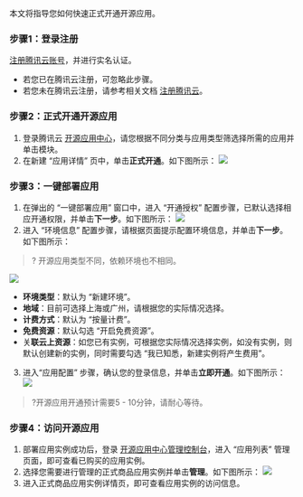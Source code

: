本文将指导您如何快速正式开通开源应用。

### 步骤1：登录注册
[注册腾讯云账号](https://cloud.tencent.com/register?s_url=https%3A%2F%2Fcloud.tencent.com%2F)，并进行实名认证。
- 若您已在腾讯云注册，可忽略此步骤。
- 若您未在腾讯云注册，请参考相关文档 [注册腾讯云](https://cloud.tencent.com/document/product/378/17985)。

### 步骤2：正式开通开源应用
1. 登录腾讯云 [开源应用中心](https://app.cloud.tencent.com/)，请您根据不同分类与应用类型筛选择所需的应用并单击模块。
2. 在新建 “应用详情” 页中，单击**正式开通**。如下图所示：
![](https://main.qcloudimg.com/raw/237d5c578c4607c81711a6bf36deeac9.png)


### 步骤3：一键部署应用
1. 在弹出的 “一键部署应用” 窗口中，进入 “开通授权” 配置步骤，已默认选择相应开通权限，并单击**下一步**。如下图所示：
![](https://main.qcloudimg.com/raw/f8eb52f069761c2dea15a19ad34553be.png)
2. 进入 “环境信息” 配置步骤，请根据页面提示配置环境信息，并单击**下一步**。如下图所示：
>? 开源应用类型不同，依赖环境也不相同。
>
![](https://main.qcloudimg.com/raw/74e530585a9ff9490ce9ac940bc8cbf9.png)
 - **环境类型**：默认为 “新建环境”。
 - **地域**：目前可选择上海或广州，请根据您的实际情况选择。
 - **计费方式**：默认为 “按量计费”。
 - **免费资源**：默认勾选 “开启免费资源”。
 - 关**联云上资源**：如您已有实例，可根据您实际情况选择实例，如没有实例，则默认创建新的实例，同时需要勾选 “我已知悉，新建实例将产生费用”。
3. 进入“应用配置” 步骤，确认您的登录信息，并单击**立即开通**。如下图所示：
![](https://main.qcloudimg.com/raw/48fe405d7717e5d030e082da37e0c99c.png)
>?开源应用开通预计需要5 - 10分钟，请耐心等待。


### 步骤4：访问开源应用
1. 部署应用实例成功后，登录 [开源应用中心管理控制台](https://console.cloud.tencent.com/oac/list)，进入 “应用列表” 管理页面，即可查看已购买的应用实例。
2. 选择您需要进行管理的正式商品应用实例并单击**管理**。如下图所示：
![](https://main.qcloudimg.com/raw/439fa5d0a574c1acf1685dd99e9c8988.png)
3. 进入正式商品应用实例详情页，即可查看应用实例的访问信息。

